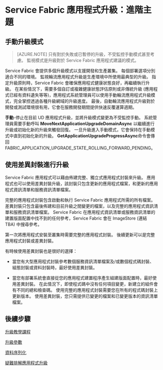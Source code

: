 <properties
   pageTitle="應用程式升級：進階主題 | Microsoft Azure"
   description="本文章涵蓋升級 Service Fabric 應用程式相關的一些進階主題。"
   services="service-fabric"
   documentationCenter=".net"
   authors="mani-ramaswamy"
   manager="timlt"
   editor=""/>

<tags
   ms.service="service-fabric"
   ms.devlang="dotnet"
   ms.topic="article"
   ms.tgt_pltfrm="NA"
   ms.workload="NA"
   ms.date="07/17/2015"
   ms.author="subramar"/>

# Service Fabric 應用程式升級：進階主題

## 手動升級模式

> [AZURE.NOTE] 只有對於失敗或已暫停的升級，不受監控手動模式甚至考慮。 監視模式是升級對於 Service Fabric 應用程式建議的模式。

Service Fabric 會提供多個升級模式以支援開發和生產叢集。 每個部署選項分別適合不同的環境。 監視輪流應用程式升級是生產環境中所使用最典型的升級。 指定升級原則時，Service Fabric 會確保應用程式健康狀態良好，再繼續執行升級。 在某些情況下，需要多個自訂或複雜健康狀態評估原則或非傳統升級 (應用程式已經有資料遺失等等)，應用程式系統管理員可以使用手動輪流應用程式升級模式，完全掌控透過各種升級網域的升級進度。 最後，自動輪流應用程式升級對於開發或測試環境很有用，它會在服務開發期間提供快速反覆運算週期。

**手動**-停止在目前 UD 應用程式升級，並將升級模式變更為不受監控手動。 系統管理員需要手動呼叫 **MoveNextApplicationUpgradeDomainAsync** 以繼續進行升級或初始化新的升級來觸發回復。 一旦升級進入手動模式，它會保持在手動模式中直到初始化新的升級。  **GetApplicationUpgradeProgressAsync**命令會傳回 FABRIC\_APPLICATION\_UPGRADE\_STATE\_ROLLING\_FORWARD\_PENDING。

## 使用差異封裝進行升級

Service Fabric 應用程式可以藉由佈建完整、獨立式應用程式封裝來升級。 應用程式也可以使用差異封裝升級，該封裝只包含更新的應用程式檔案，和更新的應用程式資訊清單和服務資訊清單檔案。

完整的應用程式封裝包含啟動和執行 Service Fabric 應用程式所需的所有檔案。 差異封裝只包含最後佈建和目前升級之間變更的檔案，以及完整的應用程式資訊清單和服務資訊清單檔案。 Service Fabric 在應用程式資訊清單或服務資訊清單的建置版面配置中找不到的任何參考，Service Fabric 會在 ImageStore (連結 TBA) 中搜尋參考。

第一次將應用程式安裝至叢集時需要完整的應用程式封裝。 後續更新可以是完整應用程式封裝或差異封裝。

有時候使用差異封裝也是很好的選擇：

* 當您有大型應用程式封裝參考數個服務資訊清單檔案及/或數個程式碼封裝、組態封裝或資料封裝時，最好使用差異封裝。

* 當您有部署系統會直接從您的應用程式建置程序產生組建版面配置時，最好使用差異封裝。 在此情況下，即使程式碼中沒有任何項目變更，新建立的組件會有不同的總和檢查碼。 使用完整的應用程式封裝需要您在所有的程式碼封裝上更新版本。 使用差異封裝，您只需提供已變更的檔案和已變更版本的資訊清單檔案。

## 後續步驟

[升級教學課程](service-fabric-application-upgrade-tutorial.md)

[升級參數](service-fabric-application-upgrade-parameters.md)

[資料序列化](service-fabric-application-upgrade-data-serialization.md)

[疑難排解應用程式升級](service-fabric-application-upgrade-troubleshooting.md)
 


